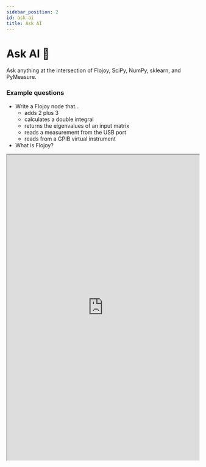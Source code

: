 ```yaml
---
sidebar_position: 2
id: ask-ai
title: Ask AI
---
```


# Ask AI 🔮 

Ask anything at the intersection of Flojoy, SciPy, NumPy, sklearn, and PyMeasure.

### Example questions

- Write a Flojoy node that...
    - adds 2 plus 3
    - calculates a double integral
    - returns the eigenvalues of an input matrix
    - reads a measurement from the USB port
    - reads from a GPIB virtual instrument
- What is Flojoy?

<iframe width='100%' height='800' src='https://markprompt.com/s/Zptf17MA' />

<SectionBreak />

[//]: # (Edit page on GitHub)

#### Edit this page on GitHub

[Edit page here](https://github.com/flojoy-ai/docs/blob/main/docs/nodes/ask-AI.md)